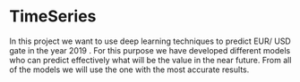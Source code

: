 # TimeSeries

In this project we want to use deep learning
techniques to predict EUR/ USD gate in the
year 2019 . For this purpose we have
developed different models who can predict
effectively what will be the value in the near
future. From all of the models we will use the
one with the most accurate results.
